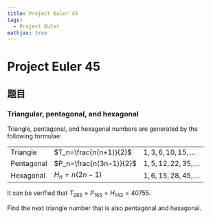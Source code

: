 ```yaml
---
title: Project Euler 45
tags:
  - Project Euler
mathjax: true
---
```

<escape><!-- more --></escape>

# Project Euler 45
## 题目
### Triangular, pentagonal, and hexagonal

Triangle, pentagonal, and hexagonal numbers are generated by the following formulae:

||||
|---|---|---|
|Triangle|$T_n=\frac{n(n+1)}{2}$|$1, 3, 6, 10, 15,\dots$|
|Pentagonal|$P_n=\frac{n(3n−1)}{2}$|$1, 5, 12, 22, 35, \dots$|
|Hexagonal|$H_n=n(2n−1)$|$1, 6, 15, 28, 45, \dots$|

It can be verified that $T_{285} = P_{165} = H_{143} = 40755$.

Find the next triangle number that is also pentagonal and hexagonal.

